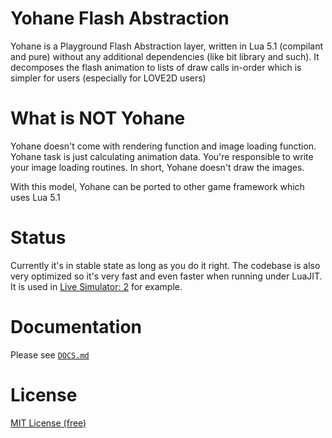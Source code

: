 Yohane Flash Abstraction
========================
Yohane is a Playground Flash Abstraction layer, written in Lua 5.1 (compilant and pure)
without any additional dependencies (like bit library and such). It decomposes the flash
animation to lists of draw calls in-order which is simpler for users (especially for LOVE2D users)

What is NOT Yohane
==================
Yohane doesn't come with rendering function and image loading function. Yohane task
is just calculating animation data. You're responsible to write your image loading
routines. In short, Yohane doesn't draw the images.

With this model, Yohane can be ported to other game framework which uses Lua 5.1

Status
======
Currently it's in stable state as long as you do it right. The codebase is also very optimized
so it's very fast and even faster when running under LuaJIT. It is used in [Live Simulator: 2](https://github.com/MikuAuahDark/livesim2) for example.

Documentation
=============
Please see [`DOCS.md`](https://github.com/MikuAuahDark/Yohane/blob/master/DOCS.md)

License
=======
[MIT License (free)](https://github.com/MikuAuahDark/Yohane/blob/master/LICENSE.md)
